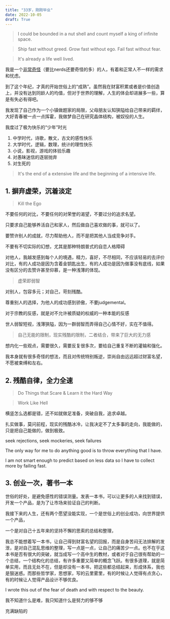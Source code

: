 ```yaml
---
title: "33岁，刚刚毕业"
date: 2022-10-05
draft: True
---
```


> I could be bounded in a nut shell and count myself a king of infinite space.

> Ship fast without greed. Grow fast without ego. Fail fast without fear.

> It's already a life well lived.

我是一个[非常奇怪](http://www.paulgraham.com/nerds.html)（要比nerds还要奇怪的多）的人，有着和正常人不一样的需求和忧虑。

到了这个年纪，才真的开始世俗上的“成熟”。虽然我在财富积累或者是价值创造上，并没有达到同龄人的均值，但对于世界的理解，人生的体会却进展多一些，算是有失必有得吧。

我发现了自己作为一个小镇做题家的局限，父母朋友认知狭隘给自己带来的羁绊，大好青春被一点一点挥霍，我做梦自己在研究晶体结构，被奴役的人生。

我度过了极为快乐的“少年”时光

1. 中学时代，诗歌，散文，古文的感性快乐
1. 大学时代，逻辑，数理，统计的理性快乐
1. 小说，影视，游戏的体验乐趣
1. 对愚昧迷信的逐层抛弃
1. 对生死的

> It's the end of a extensive life and the beginning of a intensive life.

## 1. 摒弃虚荣，沉着淡定

> Kill the Ego

不要任何的对比，不要任何的对荣誉的渴望，不要过分的追求名望。

只要求自己能够养活自己和家人，然后做自己喜欢做的事，就可以了。

要赞许别人的成就，尽力帮助他人，而不是把其他人当成竞争对手。

不要有不切实际的幻想，尤其是那种特朗普式的自恋人格障碍

对他人，我越发感到每个人的境遇，精力，喜好，不尽相同，不应该轻易的去评价对比，有的人成功是因为含着金钥匙出生，有的人成功是因为做事没有底线，如果没有区分的去赞许甚至仰慕，是一种浅薄的体现。

> 虚荣即弱智

对别人，包容多元；对自己，苛刻残酷。

尊重别人的选择，为他人的成功感到骄傲，不要judgemental。

对于宗教的反感，就是对不允许被质疑的权威的一种本能的反感

世人弱智短视，浅薄狭隘，因为一群弱智而弄得自己心情不好，实在不值得。

> 自己无能的限制，现实残酷的限制，二者结合，带来了巨大的无力感

想内化一些观点，需要很久，需要反复很多次，要给自己重复不断的灌输和强化。

我本身就有很多奇怪的想法，而且对传统特别叛逆，崇尚自由远远超过财富名望，不愿被束缚和左右。

## 2. 残酷自律，全力全速

> Do Things that Scare & Learn it the Hard Way

> Work Like Hell

横竖怎么选都是错，还不如就做足准备，突破自我，追求卓越。

扎实做事，莫问前程，现实的残酷冰冷，让我决定不了太多事的走向，我能做的，只是把自己能做的，做到极致。

seek rejections, seek mockeries, seek failures

The only way for me to do anything good is to throw everything that I have.

I am not smart enough to predict based on less data so I have to collect more by failing fast.

## 3. 创业一次，著书一本

世俗的好处，是避免感性的错误测量。发表一本书，可以让更多的人来找到错误，开发一个产品，是为了让市场来验证自己的判断。

我接下来的人生，还有两个愿望没能实现，一个是世俗上的创业成功，向世界提供一个产品，

一个是对自己十五年来的坚持不懈的思索的总结和整理，

我总不能想着写一本书，让自己得到财富名望的回报，而是自身苦闷无法排解的发泄，是对自己混乱思维的整理，写一点是一点，让自己的痛苦少一点。也不在乎这本书是否有很大的突破，就当成写一个高中生的教材，或者对于自己很有帮助的一个总结，一个结构化的总结，有许多重要又简单的概念飞跃。有很多道理，就是简单实用，而且无处不在，但是却没有一本书，把这些都总结起来，形成体系，我也是狠迷惑。而那些哲学家，思想家，写的云里雾里，有的时候让人觉得有点贪心，有的时候让人觉得产品设计不够优良。

I wrote this out of the fear of death and with respect to the beauty.

我不知道什么是难，我只知道什么是努力的够不够

充满缺陷的







